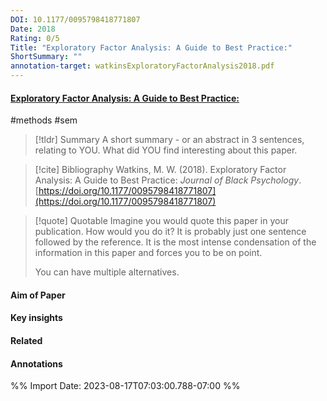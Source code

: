 ```yaml
---
DOI: 10.1177/0095798418771807
Date: 2018
Rating: 0/5
Title: "Exploratory Factor Analysis: A Guide to Best Practice:"
ShortSummary: ""
annotation-target: watkinsExploratoryFactorAnalysis2018.pdf
---
```



#### [Exploratory Factor Analysis: A Guide to Best Practice:](watkinsExploratoryFactorAnalysis2018.pdf)

#methods #sem 


> [!tldr] Summary
> A short summary - or an abstract in 3 sentences, relating to YOU. What did YOU find interesting about this paper. 

> [!cite] Bibliography
>Watkins, M. W. (2018). Exploratory Factor Analysis: A Guide to Best Practice: _Journal of Black Psychology_. [https://doi.org/10.1177/0095798418771807](https://doi.org/10.1177/0095798418771807)

> [!quote] Quotable
> Imagine you would quote this paper in your publication. How would you do it? It is probably just one sentence followed by the reference. It is the most intense condensation of the information in this paper and forces you to be on point. 
> 
> You can have multiple alternatives. 


#### Aim of Paper


#### Key insights 


#### Related

#### Annotations





%% Import Date: 2023-08-17T07:03:00.788-07:00 %%
